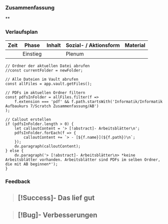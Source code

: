 

### Zusammenfassung
**

### Verlaufsplan
| Zeit | Phase    | Inhalt | Sozial- / Aktionsform | Material |
| ---- | -------- | ------ | --------------------- | -------- |
|      | Einstieg |        | Plenum                |          |




```dataviewjs
// Ordner der aktuellen Datei abrufen
//const currentFolder = newFolder;

// Alle Dateien im Vault abrufen
const allFiles = app.vault.getFiles();

// PDFs im aktuellen Ordner filtern
const pdfsInFolder = allFiles.filter(f => 
    f.extension === 'pdf' && f.path.startsWith('Informatik/Informatik Aufbaukurs 7/Scratch Zusammenfassung/AB')
);

// Callout erstellen
if (pdfsInFolder.length > 0) {
    let calloutContent = '> [!abstract]- Arbeitsblätter\n';
    pdfsInFolder.forEach(f => {
        calloutContent += `> - [${f.name}](${f.path})\n`;
    });
    dv.paragraph(calloutContent);
} else {
    dv.paragraph('> [!abstract]- Arbeitsblätter\n> *keine Arbeitsblätter vorhanden. Arbeitsblätter sind PDFs im selben Ordner, die mit AB beginnen*');
}
```





### Feedback
> [!Success]- Das lief gut
> -

> [!Bug]- Verbesserungen
> -
